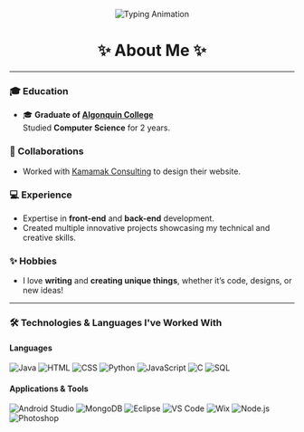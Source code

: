 <p align="center">
  <img src="https://readme-typing-svg.demolab.com?font=Dancing+Script&weight=700&size=30&pause=500&color=C084FC&center=true&width=500&lines=Hi%2C+I'm+Astha+Pundir!+👋;Welcome+to+my+GitHub+profile!" alt="Typing Animation">
</p>

<h1 align="center">
✨ About Me ✨
</h1>

---

### 🎓 Education  
- 🎓 **Graduate of [Algonquin College](https://algonquincollege.com)**  
  Studied **Computer Science** for 2 years.  

### 🌟 Collaborations  
- Worked with [Kamamak Consulting](https://www.kamamakconsulting.ca) to design their website.  

### 💻 Experience  
- Expertise in **front-end** and **back-end** development.  
- Created multiple innovative projects showcasing my technical and creative skills.

### ✨ Hobbies  
- I love **writing** and **creating unique things**, whether it’s code, designs, or new ideas!

---

### 🛠️ Technologies & Languages I've Worked With

#### Languages
<p>
  <img src="https://img.shields.io/badge/Java-F7DF1E?style=for-the-badge&logo=java&logoColor=white" alt="Java"/>
  <img src="https://img.shields.io/badge/HTML-E34F26?style=for-the-badge&logo=html5&logoColor=white" alt="HTML"/>
  <img src="https://img.shields.io/badge/CSS-1572B6?style=for-the-badge&logo=css3&logoColor=white" alt="CSS"/>
  <img src="https://img.shields.io/badge/Python-3776AB?style=for-the-badge&logo=python&logoColor=white" alt="Python"/>
  <img src="https://img.shields.io/badge/JavaScript-F7DF1E?style=for-the-badge&logo=javascript&logoColor=white" alt="JavaScript"/>
  <img src="https://img.shields.io/badge/C--4B4B4B?style=for-the-badge&logo=c&logoColor=white" alt="C"/>
  <img src="https://img.shields.io/badge/SQL-003B57?style=for-the-badge&logo=sqlite&logoColor=white" alt="SQL"/>
</p>

#### Applications & Tools
<p>
  <img src="https://img.shields.io/badge/Android%20Studio-3DDC84?style=for-the-badge&logo=android-studio&logoColor=white" alt="Android Studio"/>
  <img src="https://img.shields.io/badge/MongoDB-47A248?style=for-the-badge&logo=mongodb&logoColor=white" alt="MongoDB"/>
  <img src="https://img.shields.io/badge/Eclipse-2C2255?style=for-the-badge&logo=eclipse&logoColor=white" alt="Eclipse"/>
  <img src="https://img.shields.io/badge/Visual%20Studio%20Code-007ACC?style=for-the-badge&logo=visualstudiocode&logoColor=white" alt="VS Code"/>
  <img src="https://img.shields.io/badge/Wix-2F2F2F?style=for-the-badge&logo=wix&logoColor=white" alt="Wix"/>
  <img src="https://img.shields.io/badge/Node.js-339933?style=for-the-badge&logo=node.js&logoColor=white" alt="Node.js"/>
  <img src="https://img.shields.io/badge/Photoshop-31A8FF?style=for-the-badge&logo=adobephotoshop&logoColor=white" alt="Photoshop"/>
</p>
